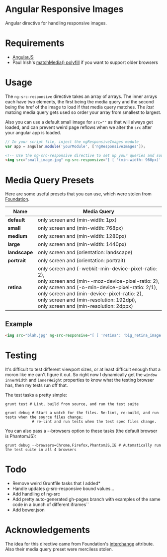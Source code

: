 # Angular Responsive Images

Angular directive for handling responsive images.

# Requirements

* [AngularJS](http://angularjs.org)
* Paul Irish's [matchMedia() polyfill](https://github.com/paulirish/matchMedia.js/) if you want to support older browsers

# Usage

The `ng-src-responsive` directive takes an array of arrays. The inner arrays each have two elements, the first being the media query and the second being the href of the image to load if that media query matches. The *last* matcing media query gets used so order your array from smallest to largest.

Also you can use a default small image for `src=""` as that will always get loaded, and can prevent weird page reflows when we alter the `src` after your angular app is loaded.

```javascript
// In your script file, inject the ngResponsiveImages module
var app = angular.module('yourModule', ['ngResponsiveImages']);
```

```html
<!-- Use the ng-src-responsive directive to set up your queries and sources -->
<img src="small_image.jpg" ng-src-responsive="[ [ '(min-width: 960px)': 'larger_image.jpg' ], [ '(min-width: 1700px)': 'much_larger_image.jpg' ] ]" />
```

# Media Query Presets

Here are some useful presets that you can use, which were stolen from [Foundation](http://foundation.zurb.com/docs/components/interchange.html).

<table>
  <thead>
    <tr>
      <th>Name</th>
      <th>Media Query</th>
    </tr>
  <tbody>
    <tr>
      <td><strong>default</strong></td>
      <td>only screen and (min-width: 1px)</td>
    </tr>
    <tr>
      <td><strong>small</strong></td>
      <td>only screen and (min-width: 768px)</td>
    </tr>
    <tr>
      <td><strong>medium</strong></td>
      <td>only screen and (min-width: 1280px)</td>
    </tr>
    <tr>
      <td><strong>large</strong></td>
      <td>only screen and (min-width: 1440px)</td>
    </tr>
    <tr>
      <td><strong>landscape</strong></td>
      <td>only screen and (orientation: landscape)</td>
    </tr>
    <tr>
      <td><strong>portrait</strong></td>
      <td>only screen and (orientation: portrait)</td>
    </tr>
    <tr>
      <td><strong>retina</strong></td>
      <td>
        only screen and (-webkit-min-device-pixel-ratio: 2),
        <br>
        only screen and (min--moz-device-pixel-ratio: 2),
        <br>
        only screen and (-o-min-device-pixel-ratio: 2/1),
        <br>
        only screen and (min-device-pixel-ratio: 2),
        <br>
        only screen and (min-resolution: 192dpi),
        <br>
        only screen and (min-resolution: 2dppx)
      </td>
    </tr>
  </tbody>
</table>

## Example

```html
<img src="blah.jpg" ng-src-responsive="[ [ 'retina': 'big_retina_image.jpg' ] ]" />
```

# Testing

It's difficult to test different viewport sizes, or at least difficult enough that a moron like me can't figure it out. So right now I dynamically get the `window` `innerWidth` and `innerHeight` properties to know what the testing browser has, then my tests run off that.

The test tasks a pretty simple:

    grunt test # Lint, build from source, and run the test suite

    grunt debug # Start a watch for the files. Re-lint, re-build, and run tests when the source files change;
                # re-lint and run tests when the test spec files change.

You can also pass a --browsers option to these tasks (the default browser is PhantomJS):

    grunt debug --browsers=Chrome,Firefox,PhantomJS,IE # Automatically run the test suite in all 4 browsers

# Todo

* Remove weird Gruntfile tasks that I added*
* Handle updates g-src-responsive bound values...
* Add handling of ng-src
* Add pretty auto-generated gh-pages branch with examples of the same code in a bunch of different iframes``
* Add bower.json

# Acknowledgements

The idea for this directive came from Foundation's [interchange](http://foundation.zurb.com/docs/components/interchange.html) attribute. Also their media query preset were merciless stolen.